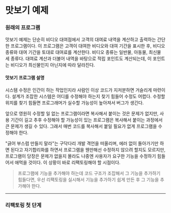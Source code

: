 # 맛보기 예제
### 원래의 프로그램
맛보기 예제는 단순히 비디오 대여점에서 고객의 대여료 내역을 계산하고 출력하는 간단한 프로그램이다. 이 프로그램은 고객이 대여한 비디오와 대여 기간을 표시한 후, 비디오 종류와 대여 기간을 토대로 대여료를 계산한다. 비디오 종류는 일반물, 아동물, 최신물 세 종류다. 대여료 계산과 더불어 내역을 바탕으로 적립 포인트도 계산되는데, 이 포인트는 비디오가 최신물인지 아닌지에 따라 달라진다.
#### 맛보기 프로그램 설명
시스템 수정은 인간이 하는 작업인지라 사람인 이상 코드가 지저분하면 거슬리게 마련이다. 설계가 조잡한 시스템은 어디를 수정해야 하는지 찾기 힘들어 수정도 어렵다. 수정할 위치를 찾기 힘들면 프로그래머가 실수할 가능성이 높아져서 버그가 생긴다. 

앞으로 영원히 수정할 일 없는 프로그램이라면 복사해서 붙이는 것은 문제가 없지만, 사용 기간이 길고 추후 수정해야 할 가능성이 있는 프로그램은 복사해서 붙이는 과정에서 큰 문제가 생길 수 있다. 그래서 매번 코드를 복사해서 붙일 필요가 없게 프로그램을 수정해야 한다. 

"긁어 부스럼 만들지 말라"는 구닥다리 개발 격언을 떠올리며, 에러 없이 돌아가기만 하면 된다고 자기합리화를 하면서 프로그램을 웬만해선 수정하지 않으려 할지도 모르지만, 프로그램이 당장은 문제가 없을지 몰라도 나중엔 사용자가 요구한 기능을 수정하기 힘들어서 애먹을 것이다. 이 상황이 바로 리팩토링해야 할 시점이다. 
> 프로그램에 기능을 추가해야 하는데 코드 구조가 조잡해서 그 기능을 추가하기 힘들다면, 우선 리팩토링을 실시해서 기능을 추가하기 쉽게 만든 후 그 기능을 추가해야 한다.
<hr/>

### 리팩토링 첫 단계
